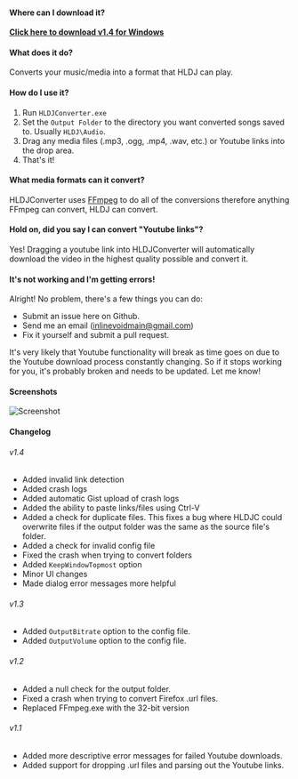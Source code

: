 #### Where can I download it?
**[Click here to download v1.4 for Windows](https://github.com/inlinevoid/HLDJConverter/releases/download/1.4/HLDJC.1.4.zip)**

#### What does it do?
Converts your music/media into a format that HLDJ can play.

#### How do I use it?
1. Run `HLDJConverter.exe`
2. Set the `Output Folder` to the directory you want converted songs saved to.  Usually `HLDJ\Audio`.
3. Drag any media files (.mp3, .ogg, .mp4, .wav, etc.) or Youtube links into the drop area.
4. That's it!

#### What media formats can it convert?
HLDJConverter uses [FFmpeg](https://www.ffmpeg.org/general.html#Audio-Codecs) to do all of the conversions therefore anything FFmpeg can convert, HLDJ can convert.

#### Hold on, did you say I can convert "Youtube links"?
Yes! Dragging a youtube link into HLDJConverter will automatically download the video in the highest quality possible and convert it.

#### It's not working and I'm getting errors!
Alright!  No problem, there's a few things you can do:
* Submit an issue here on Github.
* Send me an email (inlinevoidmain@gmail.com)
* Fix it yourself and submit a pull request.

It's very likely that Youtube functionality will break as time goes on due to the Youtube download process constantly changing.  So if it stops working for you, it's probably broken and needs to be updated.  Let me know!

#### Screenshots
![Screenshot](http://i.imgur.com/uHlMNTG.png)

#### Changelog
###### v1.4
- Added invalid link detection
- Added crash logs
- Added automatic Gist upload of crash logs
- Added the ability to paste links/files using Ctrl-V
- Added a check for duplicate files.  This fixes a bug where HLDJC could overwrite files if the output folder was the same as the source file's folder.
- Added a check for invalid config file
- Fixed the crash when trying to convert folders
- Added `KeepWindowTopmost` option
- Minor UI changes
- Made dialog error messages more helpful

###### v1.3
- Added `OutputBitrate` option to the config file.
- Added `OutputVolume` option to the config file.

###### v1.2
- Added a null check for the output folder.
- Fixed a crash when trying to convert Firefox .url files.
- Replaced FFmpeg.exe with the 32-bit version

###### v1.1
- Added more descriptive error messages for failed Youtube downloads.
- Added support for dropping .url files and parsing out the Youtube links.
